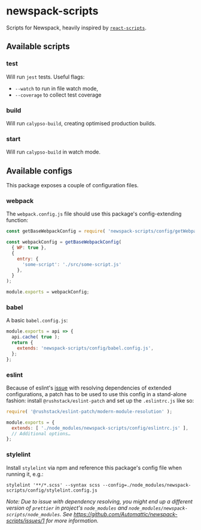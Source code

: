 # newspack-scripts

Scripts for Newspack, heavily inspired by [`react-scripts`](https://github.com/facebook/create-react-app/blob/main/packages/react-scripts).

## Available scripts

### test

Will run `jest` tests. Useful flags:

- `--watch` to run in file watch mode,
- `--coverage` to collect test coverage

### build

Will run `calypso-build`, creating optimised production builds.

### start

Will run `calypso-build` in watch mode.

## Available configs

This package exposes a couple of configuration files.

### webpack

The `webpack.config.js` file should use this package's config-extending function:

```js
const getBaseWebpackConfig = require( 'newspack-scripts/config/getWebpackConfig' );

const webpackConfig = getBaseWebpackConfig(
  { WP: true },
  {
    entry: {
      'some-script': './src/some-script.js'
    },
  }
);

module.exports = webpackConfig;
```

### babel

A basic `babel.config.js`:

```js
module.exports = api => {
  api.cache( true );
  return {
    extends: 'newspack-scripts/config/babel.config.js',
  };
};
```

### eslint

Because of eslint's [issue](https://github.com/eslint/eslint/issues/3458) with resolving dependencies of extended configurations, a patch has to be used to use this config in a stand-alone fashion: install `@rushstack/eslint-patch` and set up the `.eslintrc.js` like so:

```js
require( '@rushstack/eslint-patch/modern-module-resolution' );

module.exports = {
  extends: [ './node_modules/newspack-scripts/config/eslintrc.js' ],
  // Additional options…
};
```

### stylelint

Install `stylelint` via npm and reference this package's config file when running it, e.g.:

```shell
stylelint '**/*.scss' --syntax scss --config=./node_modules/newspack-scripts/config/stylelint.config.js
```

_Note: Due to issue with dependency resolving, you might end up a different version of `prettier` in project's `node_modules` and `node_modules/newspack-scripts/node_modules`. See https://github.com/Automattic/newspack-scripts/issues/1 for more information._
